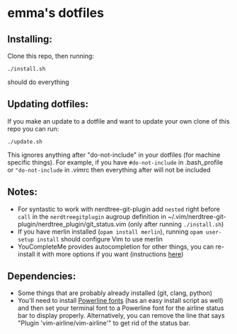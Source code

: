 <h1>emma's dotfiles</h1>

<h2>Installing:</h2>

Clone this repo, then running:

```
./install.sh
``` 

should do everything

<h2>Updating dotfiles:</h2>

If you make an update to a dotfile and want to update your own clone of this repo you can run:

```
./update.sh
``` 

This ignores anything after "do-not-include" in your dotfiles (for machine specific things).
For example, if you have `#do-not-include` in .bash_profile or `"do-not-include`
in .vimrc then everything after will not be included

<h2>Notes:</h2>

- For syntastic to work with nerdtree-git-plugin add `nested` right before `call` in the `nerdtreegitplugin` augroup definition in ~/.vim/nerdtree-git-plugin/nerdtree_plugin/git_status.vim (only after running `./install.sh`)
- If you have merlin installed (`opam install merlin`), running `opam user-setup install` should configure Vim to use merlin
- YouCompleteMe provides autocompletion for other things, you can re-install it with more options if you want (instructions [here](https://valloric.github.io/YouCompleteMe/))

<h2>Dependencies:</h2>

- Some things that are probably already installed (git, clang, python)
- You'll need to install [Powerline fonts](https://github.com/powerline/fonts) (has an easy install
script as well) and then set your terminal font to a Powerline font for the airline status bar to
display properly. Alternatively, you can remove the line that says "Plugin 'vim-airline/vim-airline'"
to get rid of the status bar.
